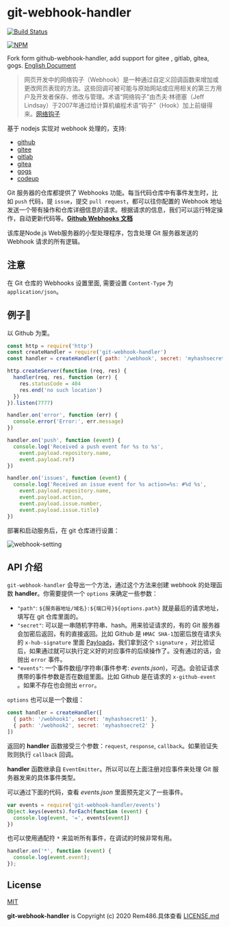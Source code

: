 # git-webhook-handler

[![Build Status](https://travis-ci.com/Rem486/git-webhook-handler.svg?branch=master)](https://travis-ci.com/github/Rem486/git-webhook-handler)

[![NPM](https://nodei.co/npm/git-webhook-handler.svg)](https://nodei.co/npm/git-webhook-handler/)

Fork form github-webhook-handler, add support for gitee , gitlab, gitea, gogs. [English Document](./doc-en.md)

>网页开发中的网络钩子（Webhook）是一种通过自定义回调函数来增加或更改网页表现的方法。这些回调可被可能与原始网站或应用相关的第三方用户及开发者保存、修改与管理。术语“网络钩子”由杰夫·林德塞（Jeff Lindsay）于2007年通过给计算机编程术语“钩子”（Hook）加上前缀得来。[网络钩子](https://zh.wikipedia.org/wiki/%E7%BD%91%E7%BB%9C%E9%92%A9%E5%AD%90)

基于 nodejs 实现对 webhook 处理的，支持:
- [github](https://developer.github.com/webhooks/)
- [gitee](https://gitee.com/)
- [gitlab](https://gitlab.com/)
- [gitea](https://gitea.io/)
- [gogs](https://gogs.io/)
- [codeup](https://www.aliyun.com/product/yunxiao/codeup)

Git 服务器的仓库都提供了 Webhooks 功能。每当代码仓库中有事件发生时，比如 `push` 代码，提 `issue`，提交 `pull request`，都可以往你配置的 Webhook 地址发送一个带有操作和仓库详细信息的请求。根据请求的信息，我们可以运行特定操作，自动更新代码等。**[Github Webhooks 文档](https://developer.github.com/webhooks/)**

该库是Node.js Web服务器的小型处理程序，包含处理 Git 服务器发送的 Webhook 请求的所有逻辑。

## 注意

在 Git 仓库的 Webhooks 设置里面, 需要设置 `Content-Type` 为 `application/json`。

## 例子🌰
以 Github 为栗。

```js
const http = require('http')
const createHandler = require('git-webhook-handler')
const handler = createHandler({ path: '/webhook', secret: 'myhashsecret' })

http.createServer(function (req, res) {
  handler(req, res, function (err) {
    res.statusCode = 404
    res.end('no such location')
  })
}).listen(7777)

handler.on('error', function (err) {
  console.error('Error:', err.message)
})

handler.on('push', function (event) {
  console.log('Received a push event for %s to %s',
    event.payload.repository.name,
    event.payload.ref)
})

handler.on('issues', function (event) {
  console.log('Received an issue event for %s action=%s: #%d %s',
    event.payload.repository.name,
    event.payload.action,
    event.payload.issue.number,
    event.payload.issue.title)
})
```

部署和启动服务后，在 git 仓库进行设置：

![webhook-setting](https://s1.ax1x.com/2020/04/20/JQnfsJ.jpg)

## API 介绍

`git-webhook-handler` 会导出一个方法，通过这个方法来创建 webhook 的处理函数 **handler**。你需要提供一个 `options` 来确定一些参数：

 * `"path"`: `${服务器地址/域名}:${端口号}${options.path}` 就是最后的请求地址，填写在 git 仓库里面的。
 * `"secret"`: 可以是一串随机字符串、hash。用来验证请求的，有的 Git 服务器会加密后返回，有的直接返回。比如 Github 是 `HMAC SHA-1`加密后放在请求头的 `x-hub-signature` 里面 [Payloads](https://developer.github.com/webhooks/#payloads)，我们拿到这个 `signature` ，对比验证后，如果通过就可以执行定义好的对应事件的后续操作了。没有通过的话，会抛出 `error` 事件。
 * `"events"`: 一个事件数组/字符串(事件参考: *events.json*)，可选。会验证请求携带的事件参数是否在数组里面。比如 Github 是在请求的 `x-github-event` 。如果不存在也会抛出 `error`。

`options` 也可以是一个数组：
```js
const handler = createHandler([
  { path: '/webhook1', secret: 'myhashsecret1' },
  { path: '/webhook2', secret: 'myhashsecret2' }
])
```

返回的 **handler** 函数接受三个参数：`request`, `response`, `callback`。如果验证失败则执行 `callback` 回调。

**handler** 函数继承自 `EventEmitter`。所以可以在上面注册对应事件来处理 Git 服务器发来的具体事件类型。

可以通过下面的代码，查看 *events.json* 里面预先定义了一些事件。

```js
var events = require('git-webhook-handler/events')
Object.keys(events).forEach(function (event) {
  console.log(event, '=', events[event])
})
```

也可以使用通配符 `*` 来监听所有事件，在调试的时候非常有用。
```js
handler.on('*', function (event) {
  console.log(event.event);
});
```

## License

[MIT](https://en.wikipedia.org/wiki/MIT_License)

**git-webhook-handler** is Copyright (c) 2020 Rem486.具体查看 [LICENSE.md](./LICENSE.md)
